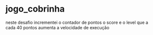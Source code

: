 # jogo_cobrinha

neste desafio incrementei o contador de pontos o score
e o level que a cada 40 pontos aumenta a velocidade de execução
